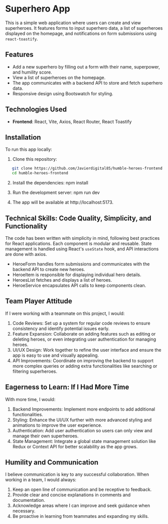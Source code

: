 # Superhero App

This is a simple web application where users can create and view superheroes. It features forms to input superhero data, a list of superheroes displayed on the homepage, and notifications on form submissions using `react-toastify`.

## Features

- Add a new superhero by filling out a form with their name, superpower, and humility score.
- View a list of superheroes on the homepage.
- The app communicates with a backend API to store and fetch superhero data.
- Responsive design using Bootswatch for styling.

## Technologies Used

- **Frontend**: React, Vite, Axios, React Router, React Toastify

## Installation

To run this app locally:

1. Clone this repository:

```bash
   git clone https://github.com/Javierdigital85/humble-heroes-frontend
   cd humble-heroes-frontend
```

2. Install the dependencies:
   npm install

3. Run the development server:
   npm run dev

4. The app will be available at http://localhost:5173.

## Technical Skills: Code Quality, Simplicity, and Functionality

The code has been written with simplicity in mind, following best practices for React applications. Each component is modular and reusable. State management is handled using React's `useState` hook, and API interactions are done with axios.
- HeroeForm handles form submissions and communicates with the backend API to create new heroes.
- HeroeItem is responsible for displaying individual hero details.
- HeroesList fetches and displays a list of heroes.
- HeroeService encapsulates API calls to keep components clean.

## Team Player Attitude

If I were working with a teammate on this project, I would:
1. Code Reviews: Set up a system for regular code reviews to ensure consistency and identify potential issues early.
2. Feature Expansion: Collaborate on adding features such as editing or deleting heroes, or even integrating user authentication for managing heroes.
3. UI/UX Design: Work together to refine the user interface and ensure the app is easy to use and visually appealing.
4. API Improvements: Coordinate on improving the backend to support more complex queries or adding extra functionalities like searching or filtering superheroes.

## Eagerness to Learn: If I Had More Time

With more time, I would:
1. Backend Improvements: Implement more endpoints to add additional functionalities.
2. Styling: Enhance the UI/UX further with more advanced styling and animations to improve the user experience.
3. Authentication: Add user authentication so users can only view and manage their own superheroes.
4. State Management: Integrate a global state management solution like Redux or Context API for better scalability as the app grows.

## Humility and Communication

I believe communication is key to any successful collaboration. When working in a team, I would always:
1. Keep an open line of communication and be receptive to feedback.
2. Provide clear and concise explanations in comments and documentation.
3. Acknowledge areas where I can improve and seek guidance when necessary.
4. Be proactive in learning from teammates and expanding my skills.

